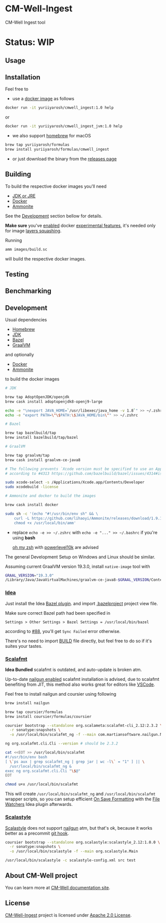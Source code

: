 # CM-Well-Ingest

CM-Well Ingest tool

# Status: WIP

## Usage

## Installation

Feel free to
 * use a [docker image]() as follows

 ```bash
docker run -it yuriiyarosh/cmwell_ingest:1.0 help
```
or
```bash
docker run -it yuriiyarosh/cmwell_ingest_jvm:1.0 help
```

 * we also support [homebrew](https://brew.sh/) for macOS

```bash
brew tap yuriiyarosh/formulas
brew install yuriiyarosh/formulas/cmwell_ingest
```
* or just download the binary from the [releases page]()

## Building

To build the respective docker images you'll need

 * [JDK or JRE](https://adoptopenjdk.net/)
 * [Docker](https://docs.docker.com/v17.12/docker-for-mac/install)
 * [Ammonite](https://ammonite.io/)
 
See the [Development]() section bellow for details.

**Make sure** you've [enabled](https://i.imgur.com/jQ4WFj1.png) docker [experimental features](https://docs.docker.com/assemble/install/), 
it's needed only for image [layers squashing](https://docs.docker.com/engine/reference/commandline/build/#squash-an-images-layers---squash-experimental).  

Running
 ```bash
 amm images/build.sc
```
will build the respective docker images. 

## Testing

## Benchmarking

## Development

Usual dependencies

 * [Homebrew](https://brew.sh/)
 * [JDK](https://adoptopenjdk.net/)
 * [Bazel](https://bazel.build/)
 * [GraalVM](https://www.graalvm.org/)
 
 and optionally

 * [Docker](https://docs.docker.com/v17.12/docker-for-mac/install)
 * [Ammonite](https://ammonite.io/)

to build the docker images

```bash
# JDK

brew tap AdoptOpenJDK/openjdk
brew cask install adoptopenjdk8-openj9-large

echo -e "\nexport JAVA_HOME=`/usr/libexec/java_home -v 1.8`" >> ~/.zshrc
echo -e "export PATH=\"\$PATH:\$JAVA_HOME/bin\"" >> ~/.zshrc

# Bazel

brew tap bazelbuild/tap
brew install bazelbuild/tap/bazel

# GraalVM

brew tap graalvm/tap
brew cask install graalvm-ce-java8

# The following prevents `Xcode version must be specified to use an Apple CROSSTOOL`
# according to #4313 https://github.com/bazelbuild/bazel/issues/4314#issuecomment-370172472

sudo xcode-select -s /Applications/Xcode.app/Contents/Developer
sudo xcodebuild -license

# Ammonite and docker to build the images 

brew cask install docker

sudo sh -c '(echo "#!/usr/bin/env sh" && \
    curl -L https://github.com/lihaoyi/Ammonite/releases/download/1.9.1/2.12-1.9.1) > /usr/local/bin/amm && \
    chmod +x /usr/local/bin/amm'
```

* replace `echo -e >> ~/.zshrc` with `echo -e "..." >> ~/.bashrc` if you're using **bash**

  [oh my zsh](https://ohmyz.sh/) with [powerlevel10k](https://github.com/romkatv/powerlevel10k) are advised

The general Development Setup on Windows and Linux should be similar.

Assuming current GraalVM version 19.3.0, install `native-image` tool with
```bash
GRAAL_VERSION="19.3.0"
/Library/Java/JavaVirtualMachines/graalvm-ce-java8-$GRAAL_VERSION/Contents/Home/bin/gu install native-image
```


### [Idea](https://www.jetbrains.com/idea/)

Just install the Idea [Bazel plugin](https://plugins.jetbrains.com/plugin/8609-bazel/).
and import [.bazelproject](.bazelproject) project view file.

Make sure correct Bazel path had been specified in

`Settings > Other Settings > Bazel Settings = /usr/local/bin/bazel`

according to [#88](https://github.com/bazelbuild/intellij/issues/88#issuecomment-369848097), you'll get `Sync Failed` error otherwise.

There's no need to import [BUILD](BUILD) file directly, but feel free to do so if it's suites your tastes.

### [Scalafmt](https://scalameta.org/scalafmt/)

**Idea Bundled** scalafmt is outdated, and auto-update is broken atm.

Up-to-date [nailgun enabled](http://www.martiansoftware.com/nailgun/) scalafmt installation is advised,
due to scalafmt benefiting from JIT, this method also works great for editors like [VSCode](https://code.visualstudio.com/).

Feel free to install nailgun and coursier using following

```bash
brew install nailgun

brew tap coursier/formulas
brew install coursier/formulas/coursier

coursier bootstrap --standalone org.scalameta:scalafmt-cli_2.12:2.3.2 \
  -r sonatype:snapshots \
  -o /usr/local/bin/scalafmt_ng -f --main com.martiansoftware.nailgun.NGServer

ng org.scalafmt.cli.Cli --version # should be 2.3.2

cat <<EOT >> /usr/local/bin/scalafmt
#!/usr/bin/env bash
[ \`ps aux | grep scalafmt_ng | grep jar | wc -l\` = "1" ] || \
  /usr/local/bin/scalafmt_ng &
exec ng org.scalafmt.cli.Cli "\$@"
EOT

chmod u+x /usr/local/bin/scalafmt
```

This will create `/usr/local/bin/scalafmt_ng` and `/usr/local/bin/scalafmt` wrapper scripts,
so you can setup efficient [On Save Formatting](https://i.imgur.com/6qbZbpH.png) with the [File Watchers](https://plugins.jetbrains.com/plugin/7177-file-watchers)
Idea plugin afterwards.

### [Scalastyle](http://www.scalastyle.org)

[Scalastyle](http://www.scalastyle.org) does not support [nailgun](https://github.com/facebook/nailgun) atm,
but that's ok, because it works better as a precommit [git hook](https://www.atlassian.com/git/tutorials/git-hooks).

```bash
coursier bootstrap --standalone org.scalastyle:scalastyle_2.12:1.0.0 \
  -r sonatype:snapshots \
  -o /usr/local/bin/scalastyle -f --main org.scalastyle.Main

/usr/local/bin/scalastyle -c scalastyle-config.xml src test
```

## About CM-Well project

You can learn more at [CM-Well documentation site](https://cm-well.github.io/CM-Well/index.html).

## License

[CM-Well-Ingest](.) project is licensed under [Apache 2.0 License](LICENSE).
